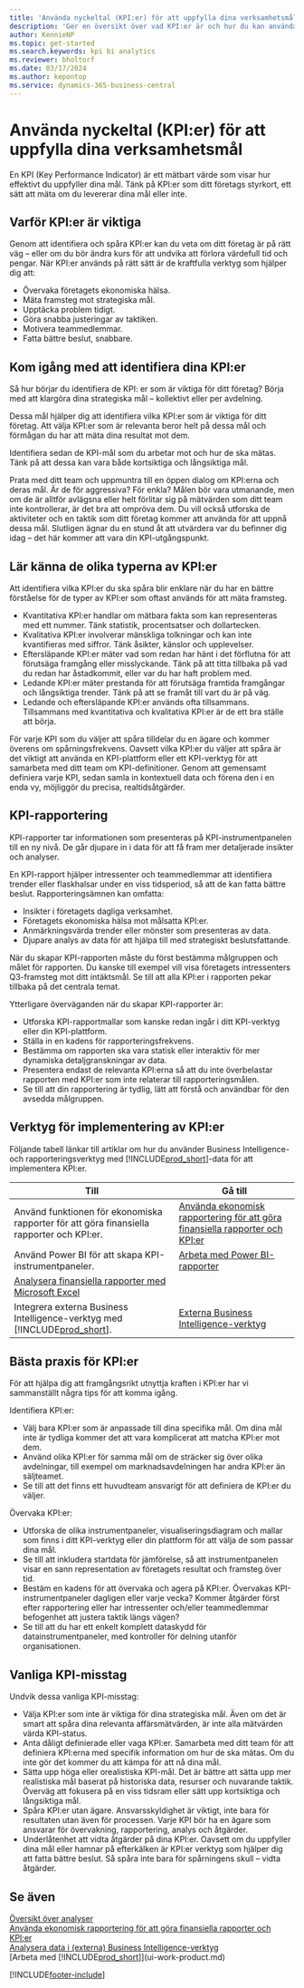 ```yaml
---
title: 'Använda nyckeltal (KPI:er) för att uppfylla dina verksamhetsmål'
description: 'Ger en översikt över vad KPI:er är och hur du kan använda dem för att uppfylla dina affärsmål.'
author: KennieNP
ms.topic: get-started
ms.search.keywords: kpi bi analytics
ms.reviewer: bholtorf
ms.date: 03/17/2024
ms.author: kepontop
ms.service: dynamics-365-business-central
---
```


# Använda nyckeltal (KPI:er) för att uppfylla dina verksamhetsmål

En KPI (Key Performance Indicator) är ett mätbart värde som visar hur effektivt du uppfyller dina mål. Tänk på KPI:er som ditt företags styrkort, ett sätt att mäta om du levererar dina mål eller inte.

## Varför KPI:er är viktiga

Genom att identifiera och spåra KPI:er kan du veta om ditt företag är på rätt väg – eller om du bör ändra kurs för att undvika att förlora värdefull tid och pengar. När KPI:er används på rätt sätt är de kraftfulla verktyg som hjälper dig att:

- Övervaka företagets ekonomiska hälsa.
- Mäta framsteg mot strategiska mål.
- Upptäcka problem tidigt.
- Göra snabba justeringar av taktiken.
- Motivera teammedlemmar.
- Fatta bättre beslut, snabbare.

## Kom igång med att identifiera dina KPI:er

Så hur börjar du identifiera de KPI: er som är viktiga för ditt företag? Börja med att klargöra dina strategiska mål – kollektivt eller per avdelning.

Dessa mål hjälper dig att identifiera vilka KPI:er som är viktiga för ditt företag. Att välja KPI:er som är relevanta beror helt på dessa mål och förmågan du har att mäta dina resultat mot dem.

Identifiera sedan de KPI-mål som du arbetar mot och hur de ska mätas. Tänk på att dessa kan vara både kortsiktiga och långsiktiga mål.

Prata med ditt team och uppmuntra till en öppen dialog om KPI:erna och deras mål. Är de för aggressiva? För enkla? Målen bör vara utmanande, men om de är alltför avlägsna eller helt förlitar sig på mätvärden som ditt team inte kontrollerar, är det bra att ompröva dem. Du vill också utforska de aktiviteter och en taktik som ditt företag kommer att använda för att uppnå dessa mål. Slutligen ägnar du en stund åt att utvärdera var du befinner dig idag – det här kommer att vara din KPI-utgångspunkt.

## Lär känna de olika typerna av KPI:er

Att identifiera vilka KPI:er du ska spåra blir enklare när du har en bättre förståelse för de typer av KPI:er som oftast används för att mäta framsteg.

- Kvantitativa KPI:er handlar om mätbara fakta som kan representeras med ett nummer. Tänk statistik, procentsatser och dollartecken.
- Kvalitativa KPI:er involverar mänskliga tolkningar och kan inte kvantifieras med siffror. Tänk åsikter, känslor och upplevelser.
- Eftersläpande KPI:er mäter vad som redan har hänt i det förflutna för att förutsäga framgång eller misslyckande. Tänk på att titta tillbaka på vad du redan har åstadkommit, eller var du har haft problem med.
- Ledande KPI:er mäter prestanda för att förutsäga framtida framgångar och långsiktiga trender. Tänk på att se framåt till vart du är på väg.
- Ledande och eftersläpande KPI:er används ofta tillsammans. Tillsammans med kvantitativa och kvalitativa KPI:er är de ett bra ställe att börja.

För varje KPI som du väljer att spåra tilldelar du en ägare och kommer överens om spårningsfrekvens. Oavsett vilka KPI:er du väljer att spåra är det viktigt att använda en KPI-plattform eller ett KPI-verktyg för att samarbeta med ditt team om KPI-definitioner. Genom att gemensamt definiera varje KPI, sedan samla in kontextuell data och förena den i en enda vy, möjliggör du precisa, realtidsåtgärder.

## KPI-rapportering

KPI-rapporter tar informationen som presenteras på KPI-instrumentpanelen till en ny nivå. De går djupare in i data för att få fram mer detaljerade insikter och analyser.

En KPI-rapport hjälper intressenter och teammedlemmar att identifiera trender eller flaskhalsar under en viss tidsperiod, så att de kan fatta bättre beslut. Rapporteringsämnen kan omfatta:

- Insikter i företagets dagliga verksamhet.
- Företagets ekonomiska hälsa mot målsatta KPI:er.
- Anmärkningsvärda trender eller mönster som presenteras av data.
- Djupare analys av data för att hjälpa till med strategiskt beslutsfattande.

När du skapar KPI-rapporten måste du först bestämma målgruppen och målet för rapporten. Du kanske till exempel vill visa företagets intressenters Q3-framsteg mot ditt intäktsmål. Se till att alla KPI:er i rapporten pekar tillbaka på det centrala temat.

Ytterligare överväganden när du skapar KPI-rapporter är:

- Utforska KPI-rapportmallar som kanske redan ingår i ditt KPI-verktyg eller din KPI-plattform.
- Ställa in en kadens för rapporteringsfrekvens.
- Bestämma om rapporten ska vara statisk eller interaktiv för mer dynamiska detaljgranskningar av data.
- Presentera endast de relevanta KPI:erna så att du inte överbelastar rapporten med KPI:er som inte relaterar till rapporteringsmålen.
- Se till att din rapportering är tydlig, lätt att förstå och användbar för den avsedda målgruppen.

## Verktyg för implementering av KPI:er

Följande tabell länkar till artiklar om hur du använder Business Intelligence- och rapporteringsverktyg med [!INCLUDE[prod_short](includes/prod_short.md)]-data för att implementera KPI:er.

| Till  | Gå till |
| --- | --- |
| Använd funktionen för ekonomiska rapporter för att göra finansiella rapporter och KPI:er. | [Använda ekonomisk rapportering för att göra finansiella rapporter och KPI:er](bi.md) |
| Använd Power BI för att skapa KPI-instrumentpaneler. | [Arbeta med Power BI-rapporter](across-working-with-powerbi.md) | 
| [Analysera finansiella rapporter med Microsoft Excel](finance-analyze-excel.md) |
| Integrera externa Business Intelligence-verktyg med [!INCLUDE[prod_short](includes/prod_short.md)].| [Externa Business Intelligence-verktyg](reports-external-analysis.md) |

## Bästa praxis för KPI:er

För att hjälpa dig att framgångsrikt utnyttja kraften i KPI:er har vi sammanställt några tips för att komma igång.

Identifiera KPI:er:

- Välj bara KPI:er som är anpassade till dina specifika mål. Om dina mål inte är tydliga kommer det att vara komplicerat att matcha KPI:er mot dem.
- Använd olika KPI:er för samma mål om de sträcker sig över olika avdelningar, till exempel om marknadsavdelningen har andra KPI:er än säljteamet.
- Se till att det finns ett huvudteam ansvarigt för att definiera de KPI:er du väljer.

Övervaka KPI:er:

- Utforska de olika instrumentpaneler, visualiseringsdiagram och mallar som finns i ditt KPI-verktyg eller din plattform för att välja de som passar dina mål.
- Se till att inkludera startdata för jämförelse, så att instrumentpanelen visar en sann representation av företagets resultat och framsteg över tid.
- Bestäm en kadens för att övervaka och agera på KPI:er. Övervakas KPI-instrumentpaneler dagligen eller varje vecka? Kommer åtgärder först efter rapportering eller har intressenter och/eller teammedlemmar befogenhet att justera taktik längs vägen?
- Se till att du har ett enkelt komplett dataskydd för datainstrumentpaneler, med kontroller för delning utanför organisationen.

## Vanliga KPI-misstag

Undvik dessa vanliga KPI-misstag:

- Välja KPI:er som inte är viktiga för dina strategiska mål. Även om det är smart att spåra dina relevanta affärsmätvärden, är inte alla mätvärden värda KPI-status.
- Anta dåligt definierade eller vaga KPI:er. Samarbeta med ditt team för att definiera KPI:erna med specifik information om hur de ska mätas. Om du inte gör det kommer du att kämpa för att nå dina mål.
- Sätta upp höga eller orealistiska KPI-mål. Det är bättre att sätta upp mer realistiska mål baserat på historiska data, resurser och nuvarande taktik. Överväg att fokusera på en viss tidsram eller sätt upp kortsiktiga och långsiktiga mål.
- Spåra KPI:er utan ägare. Ansvarsskyldighet är viktigt, inte bara för resultaten utan även för processen. Varje KPI bör ha en ägare som ansvarar för övervakning, rapportering, analys och åtgärder.
- Underlåtenhet att vidta åtgärder på dina KPI:er. Oavsett om du uppfyller dina mål eller hamnar på efterkälken är KPI:er verktyg som hjälper dig att fatta bättre beslut. Så spåra inte bara för spårningens skull – vidta åtgärder.

## Se även

[Översikt över analyser](reports-bi-reporting.md)  
[Använda ekonomisk rapportering för att göra finansiella rapporter och KPI:er](bi.md)  
[Analysera data i (externa) Business Intelligence-verktyg](reports-external-analysis.md)  
[Arbeta med [!INCLUDE[prod_short](includes/prod_short.md)]](ui-work-product.md)  

[!INCLUDE[footer-include](includes/footer-banner.md)]
